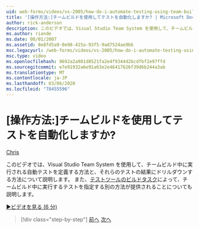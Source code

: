 ```yaml
---
uid: web-forms/videos/vs-2005/how-do-i-automate-testing-using-team-build
title: '[操作方法:]チームビルドを使用してテストを自動化しますか? | Microsoft Docs'
author: rick-anderson
description: このビデオでは、Visual Studio Team System を使用して、チームビルド中に実行される自動テストを定義する方法と、その方法について詳しく説明します。
ms.author: riande
ms.date: 08/01/2007
ms.assetid: 8e8fd5a9-0e98-415a-93f5-9ad7524ae9bb
msc.legacyurl: /web-forms/videos/vs-2005/how-do-i-automate-testing-using-team-build
msc.type: video
ms.openlocfilehash: 9692a2a981d8521fa2e4f9344d2bcdfbf2e97ffd
ms.sourcegitcommit: e7e91932a6e91a63e2e46417626f39d6b244a3ab
ms.translationtype: MT
ms.contentlocale: ja-JP
ms.lasthandoff: 03/06/2020
ms.locfileid: "78455596"
---
```

# <a name="how-do-i-automate-testing-using-team-build"></a>[操作方法:]チームビルドを使用してテストを自動化しますか?

[Chris](https://twitter.com/CMenegay)

このビデオでは、Visual Studio Team System を使用して、チームビルド中に実行される自動テストを定義する方法と、それらのテストの結果にドリルダウンする方法について説明します。 また、[テストツールのビルドタスク](https://msdn.microsoft.com/vstudio/aa718351.aspx#bttt)によって、チームビルド中に実行するテストを指定する別の方法が提供されることについても説明します。

[&#9654;ビデオを見る (6 分)](https://channel9.msdn.com/Blogs/ASP-NET-Site-Videos/how-do-i-automate-testing-using-team-build)

> [!div class="step-by-step"]
> [前へ](how-do-i-implement-continuous-integration-with-team-foundation.md)
> [次へ](how-do-i-deploy-a-web-application-during-a-team-build.md)
